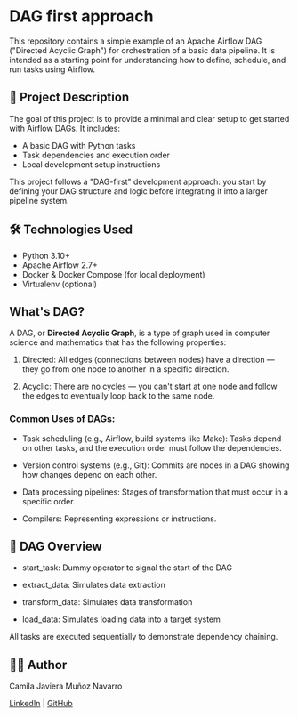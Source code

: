 # DAG first approach

This repository contains a simple example of an Apache Airflow DAG ("Directed Acyclic Graph") for orchestration of a basic data pipeline. It is intended as a starting point for understanding how to define, schedule, and run tasks using Airflow.

## 📌 Project Description

The goal of this project is to provide a minimal and clear setup to get started with Airflow DAGs. It includes:

- A basic DAG with Python tasks
- Task dependencies and execution order
- Local development setup instructions

This project follows a "DAG-first" development approach: you start by defining your DAG structure and logic before integrating it into a larger pipeline system.

## 🛠 Technologies Used

- Python 3.10+
- Apache Airflow 2.7+
- Docker & Docker Compose (for local deployment)
- Virtualenv (optional)

## What's DAG?

A DAG, or **Directed Acyclic Graph**, is a type of graph used in computer science and mathematics that has the following properties:

1. Directed: All edges (connections between nodes) have a direction — they go from one node to another in a specific direction.

2. Acyclic: There are no cycles — you can't start at one node and follow the edges to eventually loop back to the same node.

### Common Uses of DAGs:

- Task scheduling (e.g., Airflow, build systems like Make): Tasks depend on other tasks, and the execution order must follow the dependencies.

- Version control systems (e.g., Git): Commits are nodes in a DAG showing how changes depend on each other.

- Data processing pipelines: Stages of transformation that must occur in a specific order.

- Compilers: Representing expressions or instructions.

## 📅 DAG Overview

- start_task: Dummy operator to signal the start of the DAG

- extract_data: Simulates data extraction

- transform_data: Simulates data transformation

- load_data: Simulates loading data into a target system

All tasks are executed sequentially to demonstrate dependency chaining.

## 👩‍💻 Author

Camila Javiera Muñoz Navarro
<br>

[LinkedIn](https://www.linkedin.com/in/camilajmn/) | [GitHub](https://github.com/CamilaJaviera91)